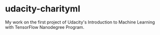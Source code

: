 # udacity-charityml
My work on the first project of Udacity's Introduction to Machine Learning with TensorFlow Nanodegree Program.
